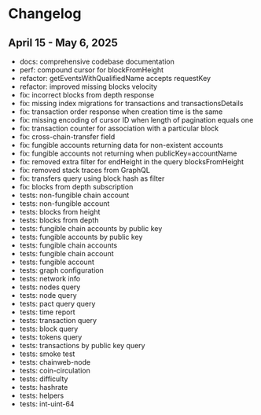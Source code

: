 # Changelog

## April 15 - May 6, 2025

- docs: comprehensive codebase documentation
- perf: compound cursor for blockFromHeight
- refactor: getEventsWithQualifiedName accepts requestKey
- refactor: improved missing blocks velocity
- fix: incorrect blocks from depth response
- fix: missing index migrations for transactions and transactionsDetails
- fix: transaction order response when creation time is the same
- fix: missing encoding of cursor ID when length of pagination equals one
- fix: transaction counter for association with a particular block
- fix: cross-chain-transfer field
- fix: fungible accounts returning data for non-existent accounts
- fix: fungible accounts not returning when publicKey=accountName
- fix: removed extra filter for endHeight in the query blocksFromHeight
- fix: removed stack traces from GraphQL
- fix: transfers query using block hash as filter
- fix: blocks from depth subscription
- tests: non-fungible chain account
- tests: non-fungible account
- tests: blocks from height
- tests: blocks from depth
- tests: fungible chain accounts by public key
- tests: fungible accounts by public key
- tests: fungible chain accounts
- tests: fungible chain account
- tests: fungible account
- tests: graph configuration
- tests: network info
- tests: nodes query
- tests: node query
- tests: pact query query
- tests: time report
- tests: transaction query
- tests: block query
- tests: tokens query
- tests: transactions by public key query
- tests: smoke test
- tests: chainweb-node
- tests: coin-circulation
- tests: difficulty
- tests: hashrate
- tests: helpers
- tests: int-uint-64
